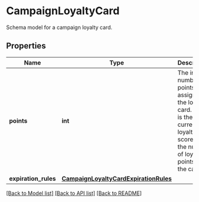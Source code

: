 # CampaignLoyaltyCard

Schema model for a campaign loyalty card.

## Properties
Name | Type | Description | Notes
------------ | ------------- | ------------- | -------------
**points** | **int** | The initial number of points to assign to the loyalty card. This is the current loyalty card score i.e. the number of loyalty points on the card. | [optional] 
**expiration_rules** | [**CampaignLoyaltyCardExpirationRules**](CampaignLoyaltyCardExpirationRules.md) |  | [optional] 

[[Back to Model list]](../README.md#documentation-for-models) [[Back to API list]](../README.md#documentation-for-api-endpoints) [[Back to README]](../README.md)


